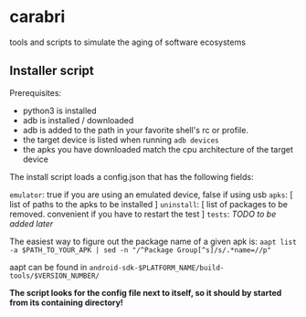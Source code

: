 # carabri
tools and scripts to simulate the aging of software ecosystems

## Installer script

Prerequisites:

- python3 is installed
- adb is installed / downloaded
- adb is added to the path in your favorite shell's rc or profile.
- the target device is listed when running `adb devices` 
- the apks you have downloaded match the cpu architecture of the target device

The install script loads a config.json that has the following fields:

`emulator`: true if you are using an emulated device, false if using usb
`apks`: \[ list of paths to the apks to be installed ]
`uninstall`: \[ list of packages to be removed. convenient if you have to restart the test ]
`tests`: _TODO to be added later_

The easiest way to figure out the package name of a given apk is:
`aapt list -a $PATH_TO_YOUR_APK | sed -n "/^Package Group[^s]/s/.*name=//p"`

aapt can be found in `android-sdk-$PLATFORM_NAME/build-tools/$VERSION_NUMBER/`

__The script looks for the config file next to itself, so it should by started from its containing directory!__